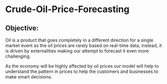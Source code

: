 # Crude-Oil-Price-Forecasting
## Objective:
Oil is a product that goes completely in a different direction for a single market event as
the oil prices are rarely based on real-time data, instead, it is driven by externalities
making our attempt to forecast it even more challenging.

As the economy will be highly affected by oil prices our model will help to understand
the pattern in prices to help the customers and businesses to make smart decisions.
